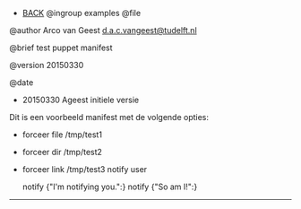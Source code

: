 - [BACK](autodoc.md)
 @ingroup examples
 @file

 @author Arco van Geest <d.a.c.vangeest@tudelft.nl>

 @brief test puppet manifest

 @version 20150330

 @date
 - 20150330 Ageest initiele versie

 Dit is een voorbeeld manifest met de volgende opties:
 - forceer file /tmp/test1
 - forceer dir /tmp/test2
 - forceer link /tmp/test3
 notify user

    notify {"I'm notifying you.":}
    notify {"So am I!":}

___
